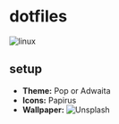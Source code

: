 # dotfiles

![linux](https://raw.githubusercontent.com/berkiyo/dotfiles/master/screenshots/here-we-go.png)

## setup

* **Theme:** Pop or Adwaita
* **Icons:** Papirus
* **Wallpaper:** ![Unsplash](https://images.unsplash.com/photo-1500817904307-e664893dcbab?ixlib=rb-1.2.1&q=80&fm=jpg&crop=entropy&cs=tinysrgb&dl=samuel-ferrara-6dqCCs0vCcU-unsplash.jpg)